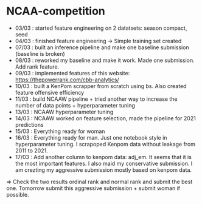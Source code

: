 # NCAA-competition

* 03/03 : started feature engineering on 2 datatsets: season compact, seed 
* 04/03 : finished feature engineering -> Simple training set created
* 07/03 : built an inference pipeline and make one baseline submission (baseline is broken)
* 08/03 : reworked my baseline and make it work. Made one submission. Add rank feature.
* 09/03 : implemented features of this website: https://thepowerrank.com/cbb-analytics/
* 10/03 : built a KenPom scrapper from scratch using bs. Also created feature offensive efficiency
* 11/03 : build NCAAW pipeline + tried another way to increase the number of data points + hyperparameter tuning
* 13/03 : NCAAW hyperparameter tuning
* 14/03 : NCAAW worked on feature selection, made the pipeline for 2021 predictions
* 15/03 : Everything ready for woman
* 16/03 : Everything ready for man. Just one notebook style in hyperparameter tuning. I scrapoped Kenpom data without leakage from 2011 to 2021.
* 17/03 : Add another column to kenpom data: adj_em. It seems that it is the most important features. I also maid my conservative submission. I am crezting my aggressive submission mostly based on kenpom data.

=> Check the two results ordinal rank and normal rank and submit the best one.
Tomorrow submit this aggressive submission + submit woman if possible.
